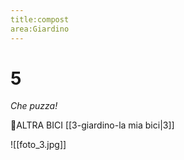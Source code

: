 ```yaml
---
title:compost
area:Giardino
---
```

# 5
_Che puzza!_

👀ALTRA BICI [[3-giardino-la mia bici|3]]

![[foto_3.jpg]]